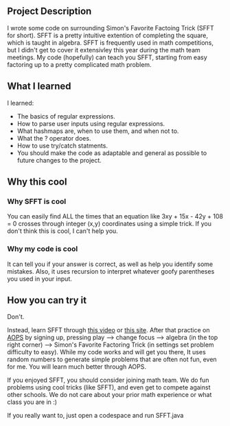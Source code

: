 ## Project Description

I wrote some code on surrounding Simon's Favorite Factoing Trick (SFFT for short). SFFT is a pretty intuitive extention of completing the square, which is taught in algebra. SFFT is frequently used in math competitions, but I didn't get to cover it extensivley this year during the math team meetings. 
My code (hopefully) can teach you SFFT, starting from easy factoring up to a pretty complicated math problem. 

## What I learned

I learned:
 - The basics of regular expressions.
 - How to parse user inputs using regular expressions.
 - What hashmaps are, when to use them, and when not to.
 - What the ? operator does.
 - How to use try/catch statments.
 - You should make the code as adaptable and general as possible to future changes to the project. 

## Why this cool

### Why SFFT is cool

You can easily find ALL the times that an equation like 3xy + 15x - 42y + 108 = 0 crosses through integer (x,y) coordinates using a simple trick. If you don't think this is cool, I can't help you.

### Why my code is cool

It can tell you if your answer is correct, as well as help you identify some mistakes. Also, it uses recursion to interpret whatever goofy parentheses you used in your input.

## How you can try it

Don't.

Instead, learn SFFT through [this video](https://www.youtube.com/watch?v=0nN3H7w2LnI) or [this site](https://artofproblemsolving.com/wiki/index.php/Simon%27s_Favorite_Factoring_Trick). After that practice on [AOPS](https://artofproblemsolving.com/alcumus) by signing up, pressing play --> change focus --> algebra (in the top right corner) --> Simon's Favorite Factoring Trick (in settings set problem difficulty to easy). While my code works and will get you there, It uses random numbers to generate simple problems that are often not fun, even for me. You will learn much better through AOPS. 

If you enjoyed SFFT, you should consider joining math team. We do fun problems using cool tricks (like SFFT), and even get to compete against other schools. We do not care about your prior math experience or what class you are in :)

If you really want to, just open a codespace and run SFFT.java
